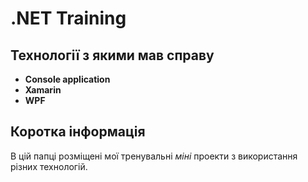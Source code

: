 # .NET Training

## Технології з якими мав справу

* **Console application**
* **Xamarin**
* **WPF**

## Коротка інформація
В цій папці розміщені мої тренувальні *міні* проекти з використання різних технологій.